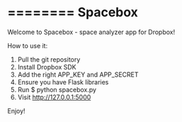 ========
Spacebox
========
Welcome to Spacebox - space analyzer app for Dropbox!

How to use it:
1. Pull the git repository
2. Install Dropbox SDK
3. Add the right APP_KEY and APP_SECRET
4. Ensure you have Flask libraries
5. Run $ python spacebox.py
6. Visit http://127.0.0.1:5000

Enjoy!
